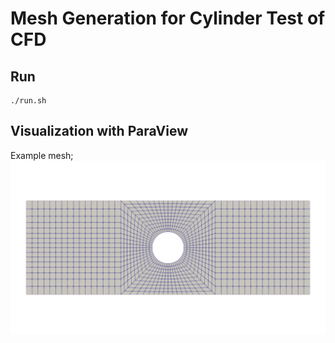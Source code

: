 # Mesh Generation for Cylinder Test of CFD

## Run
```
./run.sh
```

## Visualization with ParaView
Example mesh;
![Example Mesh for Cylinder Test](figs/pic_cylinder_test.png)

